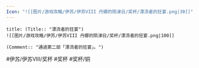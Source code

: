```yaml
---
Icon: "![[图片/游戏攻略/伊苏/伊苏VIII 丹娜的陨涕日/奖杯/漂流者的狂宴.png|30]]"
---
```

```ad-common-bronze-trophy
title: (Title:: "漂流者的狂宴")
![[图片/游戏攻略/伊苏/伊苏VIII 丹娜的陨涕日/奖杯/漂流者的狂宴.png|100]]

(Comment:: "通過第二部「漂流者的狂宴」。")
```

#伊苏/伊苏VIII/奖杯 #奖杯 #奖杯/铜
